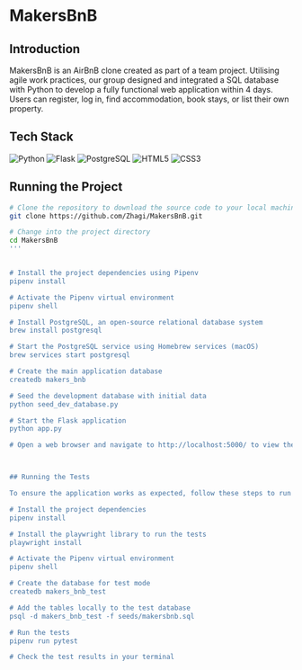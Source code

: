 # MakersBnB

## Introduction
MakersBnB is an AirBnB clone created as part of a team project. Utilising agile work practices, our group designed and integrated a SQL database with Python to develop a fully functional web application within 4 days. Users can register, log in, find accommodation, book stays, or list their own property.


## Tech Stack

![Python](https://img.shields.io/badge/python-3670A0?style=for-the-badge&logo=python&logoColor=ffd54f)
![Flask](https://img.shields.io/badge/flask-%23000.svg?style=for-the-badge&logo=flask&logoColor=white)
![PostgreSQL](https://img.shields.io/badge/postgresql-%23316192.svg?style=for-the-badge&logo=postgresql&logoColor=white)
![HTML5](https://img.shields.io/badge/html5-%23E34F26.svg?style=for-the-badge&logo=html5&logoColor=white)
![CSS3](https://img.shields.io/badge/css3-%231572B6.svg?style=for-the-badge&logo=css3&logoColor=white)


## Running the Project

```bash
# Clone the repository to download the source code to your local machine
git clone https://github.com/Zhagi/MakersBnB.git
```

```bash
# Change into the project directory
cd MakersBnB
'''


# Install the project dependencies using Pipenv
pipenv install

# Activate the Pipenv virtual environment
pipenv shell

# Install PostgreSQL, an open-source relational database system
brew install postgresql

# Start the PostgreSQL service using Homebrew services (macOS)
brew services start postgresql

# Create the main application database
createdb makers_bnb

# Seed the development database with initial data
python seed_dev_database.py

# Start the Flask application
python app.py

# Open a web browser and navigate to http://localhost:5000/ to view the running application.



## Running the Tests

To ensure the application works as expected, follow these steps to run the tests:

# Install the project dependencies
pipenv install

# Install the playwright library to run the tests
playwright install

# Activate the Pipenv virtual environment
pipenv shell

# Create the database for test mode
createdb makers_bnb_test

# Add the tables locally to the test database
psql -d makers_bnb_test -f seeds/makersbnb.sql

# Run the tests
pipenv run pytest

# Check the test results in your terminal






